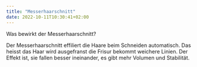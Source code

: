```yaml
---
title: "Messerhaarschnitt"
date: 2022-10-11T10:30:41+02:00
---
```


Was bewirkt der Messerhaarschnitt?

Der Messerhaarschnitt effiliert die Haare beim Schneiden automatisch. Das heisst das Haar wird ausgefranst die Frisur bekommt weichere Linien. Der Effekt ist, sie fallen besser ineinander, es gibt mehr Volumen und Stabilität.
